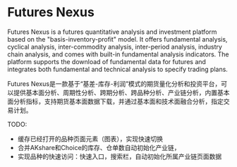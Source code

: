 # Futures Nexus
Futures Nexus is a futures quantitative analysis and investment platform based on the "basis-inventory-profit" model. It offers fundamental analysis, cyclical analysis, inter-commodity analysis, inter-period analysis, industry chain analysis, and comes with built-in fundamental analysis indicators. The platform supports the download of fundamental data for futures and integrates both fundamental and technical analysis to specify trading plans.

Futures Nexus是一款基于“基差-库存-利润”模式的期货量化分析和投资平台，可以提供基本面分析、周期性分析、跨期分析、跨品种分析、产业链分析，内置基本面分析指标，支持期货基本面数据下载，并通过基本面和技术面融合分析，指定交易计划。

TODO:
- 缓存已经打开的品种页面元素（图表），实现快速切换
- 合并AKshare和Choice的库存、仓单数自动初始化产业链，
- 实现品种的快速访问：快速入口，搜索栏，自动初始化所属产业链页面数据

